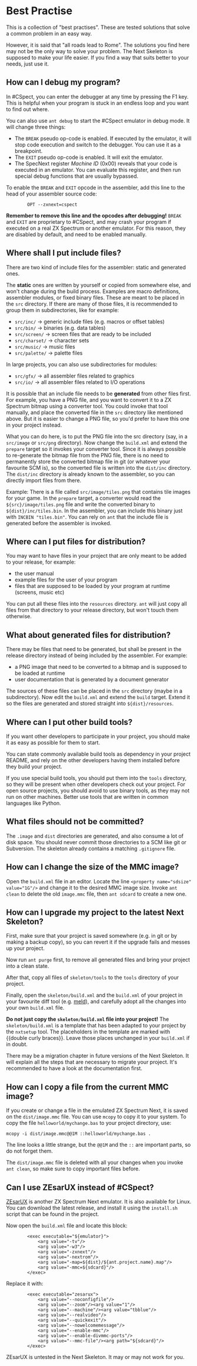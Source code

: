 # Best Practise

This is a collection of "best practises". These are tested solutions that solve a common problem in an easy way.

However, it is said that "all roads lead to Rome". The solutions you find here may not be the only way to solve your problem. The Next Skeleton is supposed to make your life easier. If you find a way that suits better to your needs, just use it.

## How can I debug my program?

In #CSpect, you can enter the debugger at any time by pressing the F1 key. This is helpful when your program is stuck in an endless loop and you want to find out where.

You can also use `ant debug` to start the #CSpect emulator in debug mode. It will change three things:

* The `BREAK` pseudo op-code is enabled. If executed by the emulator, it will stop code execution and switch to the debugger. You can use it as a breakpoint.
* The `EXIT` pseudo op-code is enabled. It will exit the emulator.
* The SpecNext register _Machine ID_ (0x00) reveals that your code is executed in an emulator. You can evaluate this register, and then run special debug functions that are usually bypassed.

To enable the `BREAK` and `EXIT` opcode in the assembler, add this line to the head of your assembler source code:

```
        OPT --zxnext=cspect
```

**Remember to remove this line and the opcodes after debugging!** `BREAK` and `EXIT` are proprietary to #CSpect, and may crash your program if executed on a real ZX Spectrum or another emulator. For this reason, they are disabled by default, and need to be enabled manually.

## Where shall I put include files?

There are two kind of include files for the assembler: static and generated ones.

The **static** ones are written by yourself or copied from somewhere else, and won't change during the build process. Examples are macro definitions, assembler modules, or fixed binary files. These are meant to be placed in the `src` directory. If there are many of those files, it is recommended to group them in subdirectories, like for example:

* `src/inc/` -> generic include files (e.g. macros or offset tables)
* `src/bin/` -> binaries (e.g. data tables)
* `src/screen/` -> screen files that are ready to be included
* `src/charset/` -> character sets
* `src/music/` -> music files
* `src/palette/` -> palette files

In large projects, you can also use subdirectories for modules:

* `src/gfx/` -> all assembler files related to graphics
* `src/io/` -> all assembler files related to I/O operations

It is possible that an include file needs to be **generated** from other files first. For example, you have a PNG file, and you want to convert it to a ZX Spectrum bitmap using a converter tool. You could invoke that tool manually, and place the converted file in the `src` directory like mentioned above. But it is easier to change a PNG file, so you'd prefer to have this one in your project instead.

What you can do here, is to put the PNG file into the src directory (say, in a `src/image` or `src/png` directory). Now change the `build.xml` and extend the `prepare` target so it invokes your converter tool. Since it is always possible to re-generate the bitmap file from the PNG file, there is no need to permanently store the converted bitmap file in git (or whatever your favourite SCM is), so the converted file is written into the `dist/inc` directory. The `dist/inc` directory is already known to the assembler, so you can directly import files from there.

Example: There is a file called `src/image/tiles.png` that contains tile images for your game. In the `prepare` target, a converter would read the `${src}/image/tiles.png` file and write the converted binary to `${dist}/inc/tiles.bin`. In the assembler, you can include this binary just with `INCBIN "tiles.bin"`. You can rely on `ant` that the include file is generated before the assembler is invoked.

## Where can I put files for distribution?

You may want to have files in your project that are only meant to be added to your release, for example:

* the user manual
* example files for the user of your program
* files that are supposed to be loaded by your program at runtime (screens, music etc)

You can put all these files into the `resources` directory. `ant` will just copy all files from that directory to your release directory, but won't touch them otherwise.

## What about generated files for distribution?

There may be files that need to be generated, but shall be present in the release directory instead of being included by the assembler. For example:

* a PNG image that need to be converted to a bitmap and is supposed to be loaded at runtime
* user documentation that is generated by a document generator

The sources of these files can be placed in the `src` directory (maybe in a subdirectory). Now edit the `build.xml` and extend the `build` target. Extend it so the files are generated and stored straight into `${dist}/resources`.

## Where can I put other build tools?

If you want other developers to participate in your project, you should make it as easy as possible for them to start.

You can state commonly available build tools as dependency in your project README, and rely on the other developers having them installed before they build your project.

If you use special build tools, you should put them into the `tools` directory, so they will be present when other developers check out your project. For open source projects, you should avoid to use binary tools, as they may not run on other machines. Better use tools that are written in common languages like Python.

## What files should not be committed?

The `.image` and `dist` directories are generated, and also consume a lot of disk space. You should never commit those directories to a SCM like git or Subversion. The skeleton already contains a matching `.gitignore` file.

## How can I change the size of the MMC image?

Open the `build.xml` file in an editor. Locate the line `<property name="sdsize" value="1G"/>` and change it to the desired MMC image size. Invoke `ant clean` to delete the old `image.mmc` file, then `ant sdcard` to create a new one.

## How can I upgrade my project to the latest Next Skeleton?

First, make sure that your project is saved somewhere (e.g. in git or by making a backup copy), so you can revert it if the upgrade fails and messes up your project.

Now run `ant purge` first, to remove all generated files and bring your project into a clean state.

After that, copy all files of `skeleton/tools` to the `tools` directory of your project.

Finally, open the `skeleton/build.xml` and the `build.xml` of your project in your favourite diff tool (e.g. [meld](https://meldmerge.org/)), and carefully adopt all the changes into your own `build.xml` file.

**Do not just copy the `skeleton/build.xml` file into your project!** The `skeleton/build.xml` is a template that has been adapted to your project by the `nxtsetup` tool. The placeholders in the template are marked with {{double curly braces}}. Leave those places unchanged in your `build.xml` if in doubt.

There may be a migration chapter in future versions of the Next Skeleton. It will explain all the steps that are necessary to migrate your project. It's recommended to have a look at the documentation first.

## How can I copy a file from the current MMC image?

If you create or change a file in the emulated ZX Spectrum Next, it is saved on the `dist/image.mmc` file. You can use `mcopy` to copy it to your system. To copy the file `helloworld/mychange.bas` to your project directory, use:

```
mcopy -i dist/image.mmc@@1M ::helloworld/mychange.bas .
```

The line looks a little strange, but the `@@1M` and the `::` are important parts, so do not forget them.

The `dist/image.mmc` file is deleted with all your changes when you invoke `ant clean`, so make sure to copy important files before.

## Can I use ZEsarUX instead of #CSpect?

[ZEsarUX](https://github.com/chernandezba/zesarux) is another ZX Spectrum Next emulator. It is also available for Linux. You can download the latest release, and install it using the `install.sh` script that can be found in the project.

Now open the `build.xml` file and locate this block:

```
        <exec executable="${emulator}">
            <arg value="-tv"/>
            <arg value="-w3"/>
            <arg value="-zxnext"/>
            <arg value="-nextrom"/>
            <arg value="-map=${dist}/${ant.project.name}.map"/>
            <arg value="-mmc=${sdcard}"/>
        </exec>
```

Replace it with:

```
        <exec executable="zesarux">
            <arg value="--noconfigfile"/>
            <arg value="--zoom"/><arg value="1"/>
            <arg value="--machine"/><arg value="tbblue"/>
            <arg value="--realvideo"/>
            <arg value="--quickexit"/>
            <arg value="--nowelcomemessage"/>
            <arg value="--enable-mmc"/>
            <arg value="--enable-divmmc-ports"/>
            <arg value="--mmc-file"/><arg path="${sdcard}"/>
        </exec>
```

ZEsarUX is untested in the Next Skeleton. It may or may not work for you.
